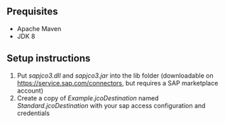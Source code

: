 ## Prequisites
- Apache Maven
- JDK 8

## Setup instructions
1. Put _sapjco3.dll_ and _sapjco3.jar_ into the lib folder (downloadable on https://service.sap.com/connectors, but requires a SAP marketplace account)
2. Create a copy of _Example.jcoDestination_ named _Standard.jcoDestination_ with your sap access configuration and credentials
